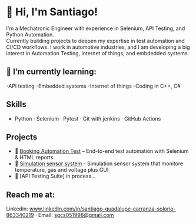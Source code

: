 # 👋 Hi, I'm Santiago!

I'm a Mechatronic Engineer with experience in Selenium, API Testing, and Python Automation.  
Currently building projects to deepen my expertise in test automation and CI/CD workflows.
I work in automotive industries, and I am developing a big interest in Automation Testing,
Internet of things, and embdedded systems.

## 🌱 I’m currently learning:
-API testing
-Embedded systems
-Internet of things
-Coding in C++, C#

## Skills
- Python · Selenium · Pytest · Git with jenkins · GitHub Actions

##  Projects
- 🔹 [Booking Automation Test](https://github.com/Santi-MEng/Booking-Automation) – End-to-end test automation with Selenium & HTML reports
- 🔹 [Simulation sensor system](https://github.com/Santi-MEng/Sensor-Simulator-Python) - Simulation sensor system that monitore temperature, gas and voltage plus GUI
- 🔹 [API Testing Suite] in process...

## Reach me at:
Linkedin: www.linkedin.com/in/santiago-guadalupe-carranza-solorio-863340219 · Email: sgcs051998@gmail.com
